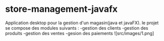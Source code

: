 # store-management-javafx
Application desktop pour la gestion d'un magasin(java et javaFX). 
le projet se compose des modules suivants : 
-gestion des clients 
-gestion des produits 
-gestion des ventes 
-gesion des paiements 
![src/images/1.png]
